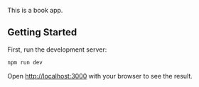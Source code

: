 This is a book app.

## Getting Started

First, run the development server:

```bash
npm run dev
```

Open [http://localhost:3000](http://localhost:3000) with your browser to see the result.
